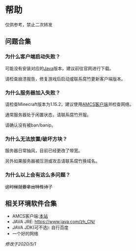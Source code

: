 # 帮助

仅供参考，禁止二次转发

## 问题合集

### 为什么客户端启动失败？

可能没有安装对应的[Java](https://www.java.com/zh_CN/)版本，建议前往官网进行下载。

请检查崩溃报告，修复游戏后启动或联系腐竹更新客户端版本。

### 为什么服务器加入失败？

请检查Minecraft版本为1.15.2，建议使用[AMCS客户端](https://github.com/Github-Anderson/AMCS/releases)并检查网络。

通常服务器处于闲置状态，请联系腐竹开服。

请确认没有被ban/banip。

### 为什么无法放置/破坏方块？

服务器日常抽风，目前已经更改了带宽。

另外如果服务器被压测或攻击请联系腐竹换域名。

### 为什么以上会有这么多问题？

~~这时候就要拿出特性诗了~~

## 相关环境软件合集

- AMCS客户端:[本站](https://github.com/Github-Anderson/AMCS/releases)
- JAVA JRE: https://www.java.com/zh_CN/
- JAVA JDK(可不选): 自行百度
- 一个好的网络

*修改于2020/5/1*
